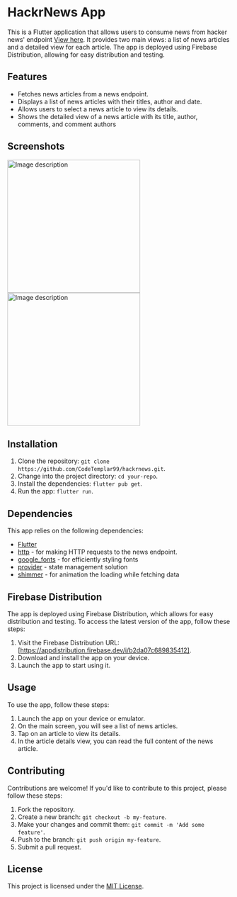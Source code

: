 # HackrNews App

This is a Flutter application that allows users to consume news from hacker news' endpoint [View here](https://github.com/HackerNews/API). It provides two main views: a list of news articles and a detailed view for each article. The app is deployed using Firebase Distribution, allowing for easy distribution and testing.

## Features

- Fetches news articles from a news endpoint.
- Displays a list of news articles with their titles, author and date.
- Allows users to select a news article to view its details.
- Shows the detailed view of a news article with its title, author, comments, and comment authors

## Screenshots

<img src="https://github.com/CodeTemplar99/hackrnews/assets/36797498/6b089b87-686d-42ae-b508-3a356b0f1899" alt="Image description" width="300" />
<img src="https://github.com/CodeTemplar99/hackrnews/assets/36797498/1284e56d-48da-44f7-8b49-2cce0036e64f" alt="Image description" width="300" />




## Installation

1. Clone the repository: `git clone https://github.com/CodeTemplar99/hackrnews.git`.
2. Change into the project directory: `cd your-repo`.
3. Install the dependencies: `flutter pub get`.
4. Run the app: `flutter run`.

## Dependencies

This app relies on the following dependencies:

- [Flutter](https://flutter.dev)
- [http](https://pub.dev/packages/http) - for making HTTP requests to the news endpoint.
- [google_fonts](https://pub.dev/packages/google_fonts) - for efficiently styling fonts
- [provider](https://pub.dev/packages/provider) - state management solution
- [shimmer](https://pub.dev/packages/shimmer) - for animation the loading while fetching data

## Firebase Distribution

The app is deployed using Firebase Distribution, which allows for easy distribution and testing. To access the latest version of the app, follow these steps:

1. Visit the Firebase Distribution URL: [https://appdistribution.firebase.dev/i/b2da07c689835412].
2. Download and install the app on your device.
3. Launch the app to start using it.

## Usage

To use the app, follow these steps:

1. Launch the app on your device or emulator.
2. On the main screen, you will see a list of news articles.
3. Tap on an article to view its details.
4. In the article details view, you can read the full content of the news article.

## Contributing

Contributions are welcome! If you'd like to contribute to this project, please follow these steps:

1. Fork the repository.
2. Create a new branch: `git checkout -b my-feature`.
3. Make your changes and commit them: `git commit -m 'Add some feature'`.
4. Push to the branch: `git push origin my-feature`.
5. Submit a pull request.

## License

This project is licensed under the [MIT License](LICENSE).
